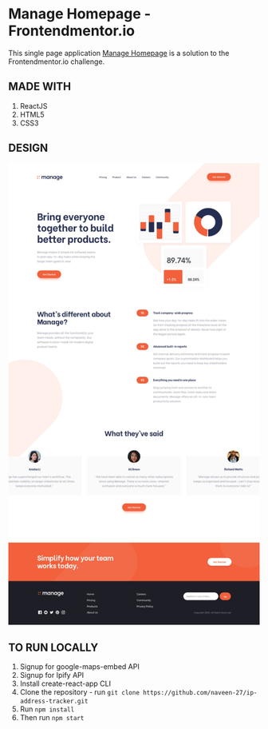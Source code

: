 # Manage Homepage - Frontendmentor.io

This single page application [Manage Homepage]() is a solution to the Frontendmentor.io challenge.

## MADE WITH

1. ReactJS
2. HTML5
3. CSS3

## DESIGN

![Design preview for the Manage Homepage coding challenge](desktop-design.jpg)

## TO RUN LOCALLY

1. Signup for google-maps-embed API
1. Signup for Ipify API
1. Install create-react-app CLI
1. Clone the repository - run `git clone https://github.com/naveen-27/ip-address-tracker.git`
1. Run `npm install`
1. Then run `npm start`
